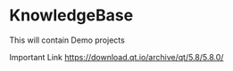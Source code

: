 # KnowledgeBase
This will contain Demo projects

Important Link
https://download.qt.io/archive/qt/5.8/5.8.0/
